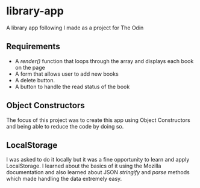 # library-app

A library app following I made as a project for The Odin

## Requirements

- A _render()_ function that loops through the array and displays each book on the page
- A form that allows user to add new books
- A delete button.
- A button to handle the read status of the book

## Object Constructors

The focus of this project was to create this app using Object Constructors and
being able to reduce the code by doing so.

## LocalStorage

I was asked to do it locally but it was a fine opportunity to learn and apply
LocalStorage. I learned about the basics of it using the Mozilla documentation
and also learned about JSON _stringify_ and _parse_ methods which made handling the
data extremely easy.

